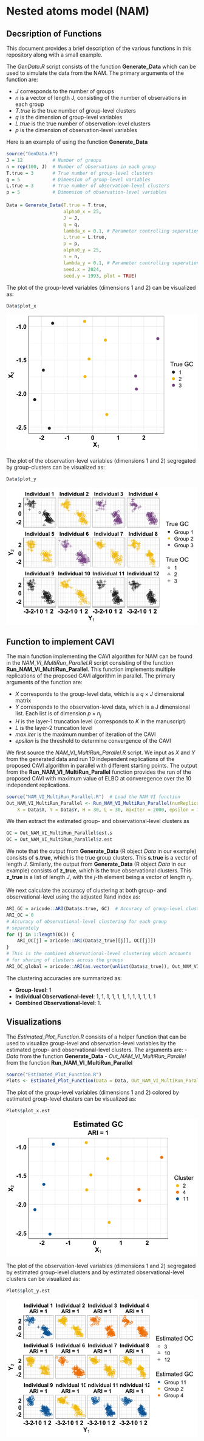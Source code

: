 Nested atoms model (NAM)
================

## Decsription of Functions

This document provides a brief description of the various functions in
this repository along with a small example.

The *GenData.R* script consists of the function **Generate_Data** which
can be used to simulate the data from the NAM. The primary arguments of
the function are:

- $J$ corresponds to the number of groups
- $n$ is a vector of length J, consisting of the number of observations
  in each group
- $T.true$ is the true number of group-level clusters
- $q$ is the dimension of group-level variables
- $L.true$ is the true number of observation-level clusters
- $p$ is the dimension of observation-level variables

Here is an example of using the function **Generate_Data**

``` r
source("GenData.R")
J = 12           # Number of groups
n = rep(100, J)  # Number of observations in each group
T.true = 3       # True number of group-level clusters
q = 5            # Dimension of group-level variables
L.true = 3       # True number of observation-level clusters
p = 5            # Dimension of observation-level variables

Data = Generate_Data(T.true = T.true, 
                     alpha0_x = 25,
                     J = J, 
                     q = q,
                     lambda_x = 0.1, # Parameter controlling seperation of group-level variables
                     L.true = L.true,
                     p = p,
                     alpha0_y = 25,
                     n = n, 
                     lambda_y = 0.1, # Parameter controlling seperation of observation-level variables
                     seed.x = 2024,
                     seed.y = 1993, plot = TRUE)
```

The plot of the group-level variables (dimensions 1 and 2) can be
visualized as:

``` r
Data$plot_x
```

![](README_files/figure-gfm/plot_x-1.png)<!-- -->

The plot of the observation-level variables (dimensions 1 and 2)
segregated by group-clusters can be visualized as:

``` r
Data$plot_y
```

![](README_files/figure-gfm/plot_y-1.png)<!-- -->

## Function to implement CAVI

The main function implementing the CAVI algorithm for NAM can be found
in the *NAM_VI_MultiRun_Parallel.R* script consisting of the function
**Run_NAM_VI_MultiRun_Parallel**. This function implements multiple
replications of the proposed CAVI algorithm in parallel. The primary
arguments of the function are:

- $X$ corresponds to the group-level data, which is a $q\times J$
  dimensional matrix
- $Y$ corresponds to the observation-level data, which is a J
  dimensional list. Each list is of dimension $p \times n_j$
- $H$ is the layer-1 truncation level (corresponds to $K$ in the
  manuscript)
- $L$ is the layer-2 truncation level
- $max.iter$ is the maximum number of iteration of the CAVI
- $epsilon$ is the threshold to determine convergence of the CAVI

We first source the *NAM_VI_MultiRun_Parallel.R* script. We input as $X$
and $Y$ from the generated data and run 10 independent replications of
the proposed CAVI algorithm in parallel with different starting points.
The output from the **Run_NAM_VI_MultiRun_Parallel** function provides
the run of the proposed CAVI with maximum value of ELBO at converegence
over the 10 independent replications.

``` r
source("NAM_VI_MultiRun_Parallel.R")  # Load the NAM VI function
Out_NAM_VI_MultiRun_Parallel <- Run_NAM_VI_MultiRun_Parallel(numReplicate = 10,
    X = Data$X, Y = Data$Y, H = 30, L = 30, maxIter = 2000, epsilon = 1e-05)
```

We then extract the estimated group- and observational-level clusters as

``` r
GC = Out_NAM_VI_MultiRun_Parallel$est.s
OC = Out_NAM_VI_MultiRun_Parallel$z.est
```

We note that the output from **Generate_Data** (R object *Data* in our
example) consists of **s.true**, which is the true group clusters. This
**s.true** is a vector of length $J$. Similarly, the output from
**Generate_Data** (R object *Data* in our example) consists of
**z_true**, which is the true observational clusters. This **z_true** is
a list of length $J$, with the $j$-th element being a vector of length
$n_j$.

We next calculate the accuracy of clustering at both group- and
observational-level using the adjusted Rand index as:

``` r
ARI_GC = aricode::ARI(Data$s.true, GC)  # Accuracy of group-level clustering
ARI_OC = 0
# Accuracy of observational-level clustering for each group
# separately
for (j in 1:length(OC)) {
    ARI_OC[j] = aricode::ARI(Data$z_true[[j]], OC[[j]])
}
# This is the combined observational-level clustering which accounts
# for sharing of clusters across the groups
ARI_OC_global = aricode::ARI(as.vector(unlist(Data$z_true)), Out_NAM_VI_MultiRun_Parallel$z.estimated)
```

The clustering accuracies are summarized as:

- **Group-level**: 1
- **Individual Observational-level**: 1, 1, 1, 1, 1, 1, 1, 1, 1, 1, 1, 1
- **Combined Observational-level**: 1.

## Visualizations

The *Estimated_Plot_Function.R* consists of a helper function that can
be used to visualize group-level and observation-level variables by the
estimated group- and observational-level clusters. The arguments are: -
*Data* from the function **Generate_Data** -
*Out_NAM_VI_MultiRun_Parallel* from the function
**Run_NAM_VI_MultiRun_Parallel**

``` r
source("Estimated_Plot_Function.R")
Plots <- Estimated_Plot_Function(Data = Data, Out_NAM_VI_MultiRun_Parallel = Out_NAM_VI_MultiRun_Parallel)
```

The plot of the group-level variables (dimensions 1 and 2) colored by
estimated group-level clusters can be visualized as:

``` r
Plots$plot_x.est
```

![](README_files/figure-gfm/plot_x_estimated-1.png)<!-- -->

The plot of the observation-level variables (dimensions 1 and 2)
segregated by estimated group-level clusters and by estimated
observational-level clusters can be visualized as:

``` r
Plots$plot_y.est
```

![](README_files/figure-gfm/plot_y_estimated-1.png)<!-- -->
